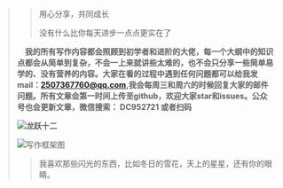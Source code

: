 >>用心分享，共同成长
>>
>>没有什么比你每天进步一点点更实在了
>
>
>
>&emsp;**我的所有写作内容都会照顾到初学者和进阶的大佬，每一个大纲中的知识点都会从简单到复杂，不会一上来就讲些太难的，也不会只分享一些简单易学的、没有营养的内容。大家在看的过程中遇到任何问题都可以给我发mail：2507367760@qq.com,我会每周三和周六的时候回复大家的邮件问题。所有文章会第一时间上传至github，欢迎大家star和issues。公众号也会更新文章，微信搜索： DC952721   或者扫码**
>
>**![龙跃十二](https://tva1.sinaimg.cn/large/006tNbRwly1gadmrxqmzcj30760763yz.jpg)**
>
>![写作框架图](https://tva1.sinaimg.cn/large/006tNbRwly1ga5xpxz3mpj30ku1ma43k.jpg)
>
>
>
>> 我喜欢那些闪光的东西，比如冬日的雪花，天上的星星，还有你的眼睛。
>>
>
>
